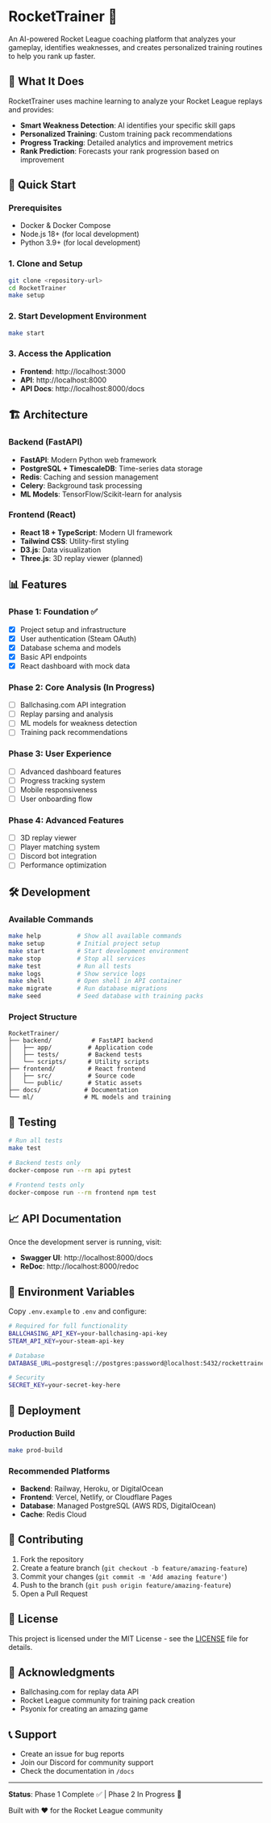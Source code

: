 # RocketTrainer 🚀

An AI-powered Rocket League coaching platform that analyzes your gameplay, identifies weaknesses, and creates personalized training routines to help you rank up faster.

## 🎯 What It Does

RocketTrainer uses machine learning to analyze your Rocket League replays and provides:

- **Smart Weakness Detection**: AI identifies your specific skill gaps
- **Personalized Training**: Custom training pack recommendations
- **Progress Tracking**: Detailed analytics and improvement metrics
- **Rank Prediction**: Forecasts your rank progression based on improvement

## 🚀 Quick Start

### Prerequisites
- Docker & Docker Compose
- Node.js 18+ (for local development)
- Python 3.9+ (for local development)

### 1. Clone and Setup
```bash
git clone <repository-url>
cd RocketTrainer
make setup
```

### 2. Start Development Environment
```bash
make start
```

### 3. Access the Application
- **Frontend**: http://localhost:3000
- **API**: http://localhost:8000
- **API Docs**: http://localhost:8000/docs

## 🏗️ Architecture

### Backend (FastAPI)
- **FastAPI**: Modern Python web framework
- **PostgreSQL + TimescaleDB**: Time-series data storage
- **Redis**: Caching and session management
- **Celery**: Background task processing
- **ML Models**: TensorFlow/Scikit-learn for analysis

### Frontend (React)
- **React 18 + TypeScript**: Modern UI framework
- **Tailwind CSS**: Utility-first styling
- **D3.js**: Data visualization
- **Three.js**: 3D replay viewer (planned)

## 📊 Features

### Phase 1: Foundation ✅
- [x] Project setup and infrastructure
- [x] User authentication (Steam OAuth)
- [x] Database schema and models
- [x] Basic API endpoints
- [x] React dashboard with mock data

### Phase 2: Core Analysis (In Progress)
- [ ] Ballchasing.com API integration
- [ ] Replay parsing and analysis
- [ ] ML models for weakness detection
- [ ] Training pack recommendations

### Phase 3: User Experience
- [ ] Advanced dashboard features
- [ ] Progress tracking system
- [ ] Mobile responsiveness
- [ ] User onboarding flow

### Phase 4: Advanced Features
- [ ] 3D replay viewer
- [ ] Player matching system
- [ ] Discord bot integration
- [ ] Performance optimization

## 🛠️ Development

### Available Commands
```bash
make help          # Show all available commands
make setup         # Initial project setup
make start         # Start development environment
make stop          # Stop all services
make test          # Run all tests
make logs          # Show service logs
make shell         # Open shell in API container
make migrate       # Run database migrations
make seed          # Seed database with training packs
```

### Project Structure
```
RocketTrainer/
├── backend/           # FastAPI backend
│   ├── app/          # Application code
│   ├── tests/        # Backend tests
│   └── scripts/      # Utility scripts
├── frontend/         # React frontend
│   ├── src/          # Source code
│   └── public/       # Static assets
├── docs/            # Documentation
└── ml/              # ML models and training
```

## 🧪 Testing

```bash
# Run all tests
make test

# Backend tests only
docker-compose run --rm api pytest

# Frontend tests only
docker-compose run --rm frontend npm test
```

## 📈 API Documentation

Once the development server is running, visit:
- **Swagger UI**: http://localhost:8000/docs
- **ReDoc**: http://localhost:8000/redoc

## 🔑 Environment Variables

Copy `.env.example` to `.env` and configure:

```bash
# Required for full functionality
BALLCHASING_API_KEY=your-ballchasing-api-key
STEAM_API_KEY=your-steam-api-key

# Database
DATABASE_URL=postgresql://postgres:password@localhost:5432/rockettrainer

# Security
SECRET_KEY=your-secret-key-here
```

## 🚀 Deployment

### Production Build
```bash
make prod-build
```

### Recommended Platforms
- **Backend**: Railway, Heroku, or DigitalOcean
- **Frontend**: Vercel, Netlify, or Cloudflare Pages
- **Database**: Managed PostgreSQL (AWS RDS, DigitalOcean)
- **Cache**: Redis Cloud

## 🤝 Contributing

1. Fork the repository
2. Create a feature branch (`git checkout -b feature/amazing-feature`)
3. Commit your changes (`git commit -m 'Add amazing feature'`)
4. Push to the branch (`git push origin feature/amazing-feature`)
5. Open a Pull Request

## 📝 License

This project is licensed under the MIT License - see the [LICENSE](LICENSE) file for details.

## 🙏 Acknowledgments

- Ballchasing.com for replay data API
- Rocket League community for training pack creation
- Psyonix for creating an amazing game

## 📞 Support

- Create an issue for bug reports
- Join our Discord for community support
- Check the documentation in `/docs`

---

**Status**: Phase 1 Complete ✅ | Phase 2 In Progress 🚧

Built with ❤️ for the Rocket League community
